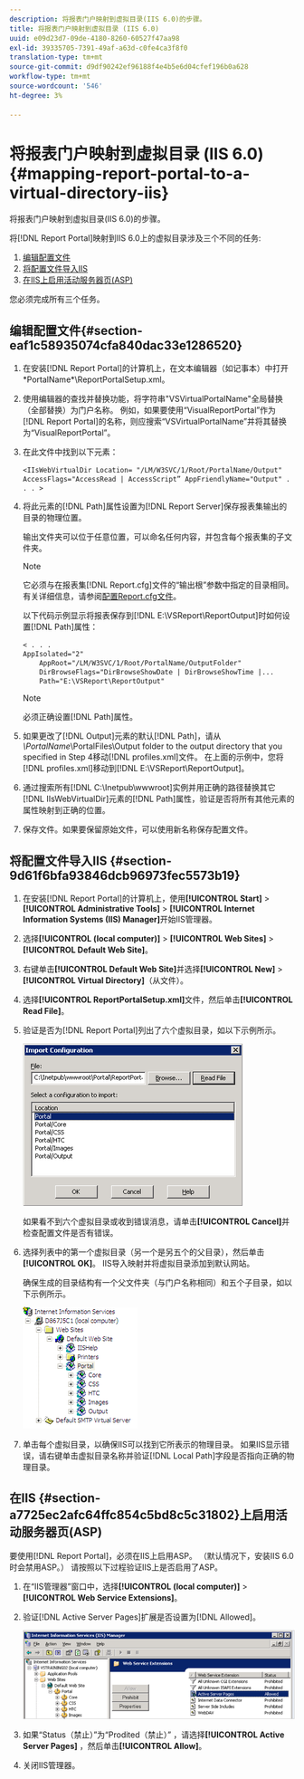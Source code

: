 ```yaml
---
description: 将报表门户映射到虚拟目录(IIS 6.0)的步骤。
title: 将报表门户映射到虚拟目录 (IIS 6.0)
uuid: e09d23d7-09de-4180-8260-60527f47aa98
exl-id: 39335705-7391-49af-a63d-c0fe4ca3f8f0
translation-type: tm+mt
source-git-commit: d9df90242ef96188f4e4b5e6d04cfef196b0a628
workflow-type: tm+mt
source-wordcount: '546'
ht-degree: 3%

---
```


# 将报表门户映射到虚拟目录 (IIS 6.0){#mapping-report-portal-to-a-virtual-directory-iis}

将报表门户映射到虚拟目录(IIS 6.0)的步骤。

将[!DNL Report Portal]映射到IIS 6.0上的虚拟目录涉及三个不同的任务:

1. [编辑配置文件](../../../../home/c-rpt-oview/c-install-rpt-port/c-virtual-dir/c-map-rpt-port-vdir-6.md#section-eaf1c58935074cfa840dac33e1286520)
1. [将配置文件导入IIS](../../../../home/c-rpt-oview/c-install-rpt-port/c-virtual-dir/c-map-rpt-port-vdir-6.md#section-9d61f6bfa93846dcb96973fec5573b19)
1. [在IIS上启用活动服务器页(ASP)](../../../../home/c-rpt-oview/c-install-rpt-port/c-virtual-dir/c-map-rpt-port-vdir-6.md#section-a7725ec2afc64ffc854c5bd8c5c31802)

您必须完成所有三个任务。

## 编辑配置文件{#section-eaf1c58935074cfa840dac33e1286520}

1. 在安装[!DNL Report Portal]的计算机上，在文本编辑器（如记事本）中打开\*PortalName*\ReportPortalSetup.xml。

1. 使用编辑器的查找并替换功能，将字符串&quot;VSVirtualPortalName&quot;全局替换（全部替换）为门户名称。 例如，如果要使用“VisualReportPortal”作为[!DNL Report Portal]的名称，则应搜索“VSVirtualPortalName”并将其替换为“VisualReportPortal”。
1. 在此文件中找到以下元素：

   ```
   <IIsWebVirtualDir Location= "/LM/W3SVC/1/Root/PortalName/Output" AccessFlags="AccessRead | AccessScript” AppFriendlyName="Output" . . . >
   ```

1. 将此元素的[!DNL Path]属性设置为[!DNL Report Server]保存报表集输出的目录的物理位置。

   输出文件夹可以位于任意位置，可以命名任何内容，并包含每个报表集的子文件夹。

   >[!NOTE]
   >
   >它必须与在报表集[!DNL Report.cfg]文件的“输出根”参数中指定的目录相同。 有关详细信息，请参阅[配置Report.cfg文件](../../../../home/c-rpt-oview/c-admin-rpt/c-config-rpt-files.md#concept-cf4b95344fcb4c8c877db91e5f1d345d)。

   以下代码示例显示将报表保存到[!DNL E:\VSReport\ReportOutput]时如何设置[!DNL Path]属性：

   ```
   < . . . 
   AppIsolated="2" 
       AppRoot="/LM/W3SVC/1/Root/PortalName/OutputFolder" 
       DirBrowseFlags="DirBrowseShowDate | DirBrowseShowTime |...  
       Path="E:\VSReport\ReportOutput"
   ```

   >[!NOTE]
   >
   >必须正确设置[!DNL Path]属性。

1. 如果更改了[!DNL Output]元素的默认[!DNL Path]，请从&#x200B;*\PortalName*\PortalFiles\Output folder to the output directory that you specified in Step 4移动[!DNL profiles.xml]文件。 在上面的示例中，您将[!DNL profiles.xml]移动到[!DNL E:\VSReport\ReportOutput]。

1. 通过搜索所有[!DNL C:\Inetpub\wwwroot]实例并用正确的路径替换其它[!DNL IIsWebVirtualDir]元素的[!DNL Path]属性，验证是否将所有其他元素的属性映射到正确的位置。

1. 保存文件。如果要保留原始文件，可以使用新名称保存配置文件。

## 将配置文件导入IIS {#section-9d61f6bfa93846dcb96973fec5573b19}

1. 在安装[!DNL Report Portal]的计算机上，使用&#x200B;**[!UICONTROL Start]** > **[!UICONTROL Administrative Tools]** > **[!UICONTROL Internet Information Systems (IIS) Manager]**&#x200B;开始IIS管理器。

1. 选择&#x200B;**[!UICONTROL (local computer)]** > **[!UICONTROL Web Sites]** > **[!UICONTROL Default Web Site]**。

1. 右键单击&#x200B;**[!UICONTROL Default Web Site]**&#x200B;并选择&#x200B;**[!UICONTROL New]** > **[!UICONTROL Virtual Directory]**（从文件）。

1. 选择&#x200B;**[!UICONTROL ReportPortalSetup.xml]**&#x200B;文件，然后单击&#x200B;**[!UICONTROL Read File]**。

1. 验证是否为[!DNL Report Portal]列出了六个虚拟目录，如以下示例所示。

   ![](assets/rptPort_dia_VirDirs.png)

   如果看不到六个虚拟目录或收到错误消息，请单击&#x200B;**[!UICONTROL Cancel]**&#x200B;并检查配置文件是否有错误。

1. 选择列表中的第一个虚拟目录（另一个是另五个的父目录），然后单击&#x200B;**[!UICONTROL OK]**。 IIS导入映射并将虚拟目录添加到默认网站。

   确保生成的目录结构有一个父文件夹（与门户名称相同）和五个子目录，如以下示例所示。

   ![](assets/rptPort_scrn_VirDirs_Installed.png)

1. 单击每个虚拟目录，以确保IIS可以找到它所表示的物理目录。 如果IIS显示错误，请右键单击虚拟目录名称并验证[!DNL Local Path]字段是否指向正确的物理目录。

## 在IIS {#section-a7725ec2afc64ffc854c5bd8c5c31802}上启用活动服务器页(ASP)

要使用[!DNL Report Portal]，必须在IIS上启用ASP。 （默认情况下，安装IIS 6.0时会禁用ASP。） 请按照以下过程验证IIS上是否启用了ASP。

1. 在“IIS管理器”窗口中，选择&#x200B;**[!UICONTROL (local computer)]** > **[!UICONTROL Web Service Extensions]**。
1. 验证[!DNL Active Server Pages]扩展是否设置为[!DNL Allowed]。

   ![](assets/report_aspenable.png)

1. 如果“Status（禁止）”为“Prodited（禁止）” ，请选择&#x200B;**[!UICONTROL Active Server Pages]** ，然后单击&#x200B;**[!UICONTROL Allow]**。
1. 关闭IIS管理器。
